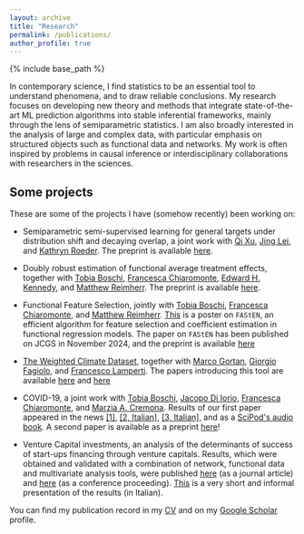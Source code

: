 ```yaml
---
layout: archive
title: "Research"
permalink: /publications/
author_profile: true
---
```


{% include base_path %}

In contemporary science, I find statistics to be an essential tool to understand phenomena, and to draw reliable conclusions. My research focuses on developing new theory and methods that integrate state-of-the-art ML prediction algorithms into stable inferential frameworks, mainly through the lens of semiparametric statistics. I am also broadly interested in the analysis of large and complex data, with particular emphasis on structured objects such as functional data and networks. My work is often inspired by problems in causal inference or interdisciplinary collaborations with researchers in the sciences.

## Some projects

These are some of the projects I have (somehow recently) been working on:

- Semiparametric semi-supervised learning for general targets under distribution shift and decaying overlap, a joint work with [Qi Xu](https://statsqixu.github.io/), [Jing Lei](https://www.stat.cmu.edu/~jinglei/), and [Kathryn Roeder](https://kathrynmroeder.github.io/). The preprint is available [here](https://arxiv.org/abs/2505.06452).

- Doubly robust estimation of functional average treatment effects, together with [Tobia Boschi](https://research.ibm.com/people/tobia-boschi), [Francesca Chiaromonte](https://sites.psu.edu/chiaromonte/), [Edward H. Kennedy](https://www.ehkennedy.com/), and [Matthew Reimherr](http://www.personal.psu.edu/mlr36/). The preprint is available [here](https://arxiv.org/abs/2501.06024).

- Functional Feature Selection, jointly with [Tobia Boschi](https://research.ibm.com/people/tobia-boschi), [Francesca Chiaromonte](https://sites.psu.edu/chiaromonte/), and [Matthew Reimherr](http://www.personal.psu.edu/mlr36/). [This](https://testalorenzo.github.io/files/FAStEN_poster.pdf) is a poster on `FAStEN`, an efficient algorithm for feature selection and coefficient estimation in functional regression models. The paper on `FAStEN` has been published on JCGS in November 2024, and the preprint is available [here](https://arxiv.org/abs/2303.14801)

- [The Weighted Climate Dataset](https://weightedclimatedata.streamlit.app/ 'climate'), together with [Marco Gortan](https://www.linkedin.com/in/marco-gortan/), [Giorgio Fagiolo](https://sites.google.com/view/giorgiofagiolo/home), and [Francesco Lamperti](http://www.francescolamperti.eu/). The papers introducing this tool are available [here](https://www.nature.com/articles/s41597-024-03304-1) and [here](https://www.climatechange.ai/papers/neurips2024/34)

- COVID-19, a joint work with [Tobia Boschi](https://research.ibm.com/people/tobia-boschi), [Jacopo Di Iorio](https://science.psu.edu/stat/people/jqd5830), [Francesca Chiaromonte](https://sites.psu.edu/chiaromonte/), and [Marzia A. Cremona](https://marziacremona.com/). Results of our first paper appeared in the news [[1]](https://www.psu.edu/news/research/story/staying-home-primary-care-and-limiting-contagion-hubs-may-curb-covid-19-deaths/), [[2, Italian]](https://www.ilsole24ore.com/art/covid-italia-statistica-che-analizza-prima-ondata-perche-tassi-mortalita-tanto-diversi-le-regioni-AEfHQmf), [[3, Italian]](https://www.santannapisa.it/it/news/covid-19-italia-la-statistica-fa-luce-sul-perche-la-prima-ondata-abbia-causato-tassi-di), and as a [SciPod's audio book](https://www.scipod.global/dr-marzia-cremona-using-functional-data-analysis-to-better-understand-covid-19-mortality/). A second paper is available as a preprint [here](https://arxiv.org/abs/2307.09820)!

- Venture Capital investments, an analysis of the determinants of success of start-ups financing through venture capitals. Results, which were obtained and validated with a combination of network, functional data and multivariate analysis tools, were published [here](https://doi.org/10.1007/s41109-022-00482-y) (as a journal article) and [here](https://link.springer.com/chapter/10.1007/978-3-030-93409-5_61) (as a conference proceeding). [This](https://youtube.com/shorts/o4ccLoCdReI?feature=share) is a very short and informal presentation of the results (in Italian).

You can find my publication record in my [CV](/files/CV_updated_Jan25.pdf) and on my [Google Scholar](https://scholar.google.com/citations?user=gDmLTJQAAAAJ&hl "Google_Scholar") profile.
